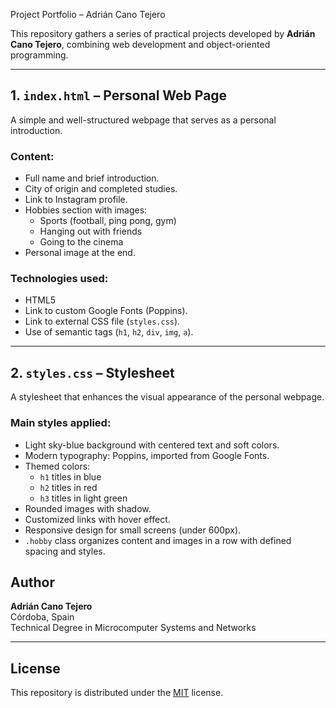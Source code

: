  Project Portfolio – Adrián Cano Tejero

This repository gathers a series of practical projects developed by **Adrián Cano Tejero**, combining web development and object-oriented programming.

---

## 1. `index.html` – Personal Web Page

A simple and well-structured webpage that serves as a personal introduction.

### Content:
- Full name and brief introduction.
- City of origin and completed studies.
- Link to Instagram profile.
- Hobbies section with images:
  - Sports (football, ping pong, gym)
  - Hanging out with friends
  - Going to the cinema
- Personal image at the end.

### Technologies used:
- HTML5
- Link to custom Google Fonts (Poppins).
- Link to external CSS file (`styles.css`).
- Use of semantic tags (`h1`, `h2`, `div`, `img`, `a`).

---

## 2. `styles.css` – Stylesheet

A stylesheet that enhances the visual appearance of the personal webpage.

### Main styles applied:
- Light sky-blue background with centered text and soft colors.
- Modern typography: Poppins, imported from Google Fonts.
- Themed colors:
  - `h1` titles in blue
  - `h2` titles in red
  - `h3` titles in light green
- Rounded images with shadow.
- Customized links with hover effect.
- Responsive design for small screens (under 600px).
- `.hobby` class organizes content and images in a row with defined spacing and styles.
## Author

**Adrián Cano Tejero**  
Córdoba, Spain  
Technical Degree in Microcomputer Systems and Networks  

---

## License

This repository is distributed under the [MIT](https://opensource.org/licenses/MIT) license.
